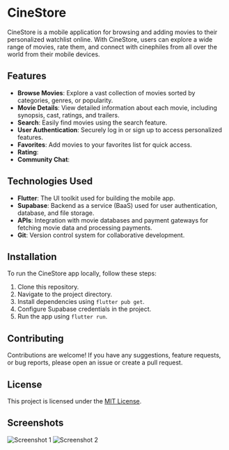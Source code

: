 # CineStore

CineStore is a mobile application for browsing and adding movies to their personalized watchlist online. With CineStore, users can explore a wide range of movies, rate them, and connect with cinephiles from all over the world from their mobile devices.

## Features

- **Browse Movies**: Explore a vast collection of movies sorted by categories, genres, or popularity.
- **Movie Details**: View detailed information about each movie, including synopsis, cast, ratings, and trailers.
- **Search**: Easily find movies using the search feature.
- **User Authentication**: Securely log in or sign up to access personalized features.
- **Favorites**: Add movies to your favorites list for quick access.
- **Rating**:
- **Community Chat**:

## Technologies Used

- **Flutter**: The UI toolkit used for building the mobile app.
- **Supabase**: Backend as a service (BaaS) used for user authentication, database, and file storage.
- **APIs**: Integration with movie databases and payment gateways for fetching movie data and processing payments.
- **Git**: Version control system for collaborative development.

## Installation

To run the CineStore app locally, follow these steps:

1. Clone this repository.
2. Navigate to the project directory.
3. Install dependencies using `flutter pub get`.
4. Configure Supabase credentials in the project.
5. Run the app using `flutter run`.

## Contributing

Contributions are welcome! If you have any suggestions, feature requests, or bug reports, please open an issue or create a pull request.

## License

This project is licensed under the [MIT License](LICENSE).

## Screenshots

![Screenshot 1](screenshots/screenshot1.png)
![Screenshot 2](screenshots/screenshot2.png)
